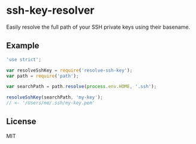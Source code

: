 ssh-key-resolver
================

Easily resolve the full path of your SSH private keys using their basename.


## Example

```javascript
'use strict';

var resolveSshKey = require('resolve-ssh-key');
var path = require('path');

var searchPath = path.resolve(process.env.HOME, '.ssh');

resolveSshKey(searchPath, 'my-key');
// <- '/Users/me/.ssh/my-key.pem'
```


## License 

MIT
